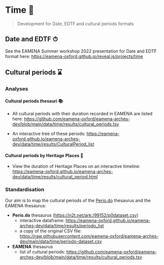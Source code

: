 # Time 📅
> Development for Date, EDTF and cultural periods formats

## Date and EDTF ⏱

See the EAMENA Summer workshop 2022 presentation for Date and EDTF format here: https://eamena-oxford.github.io/reveal.js/projects/time

## Cultural periods ⌛

### Analyses
#### Cultural periods thesauri 📚

* All cultural periods with their duration recorded in EAMENA are listed here: https://github.com/eamena-oxford/eamena-arches-dev/blob/main/data/time/results/cultural_periods.tsv

* An interactive tree of these periods: https://eamena-oxford.github.io/eamena-arches-dev/data/time/results/CulturalPeriod_list

#### Cultural periods by Heritage Places 🕌

* View the duration of Heritage Places on an interactive timeline: https://eamena-oxford.github.io/eamena-arches-dev/data/time/results/cultural_period.html

### Standardisation

Our aim is to map the cultural periods of the [Perio.do](https://perio.do/en/) thesaurus and the EAMENA thesaurus:
- **Perio.do** thesaurus (https://n2t.net/ark:/99152/p0dataset.csv)
    - interactive dataframe: https://eamena-oxford.github.io/eamena-arches-dev/data/time/results/periodo_list
    - a copy of the original CSV file: https://raw.githubusercontent.com/eamena-oxford/eamena-arches-dev/main/data/time/periodo-dataset.csv
- **EAMENA** thesaurus
    - list of cultural periods: https://github.com/eamena-oxford/eamena-arches-dev/blob/main/data/time/results/cultural_periods.tsv




